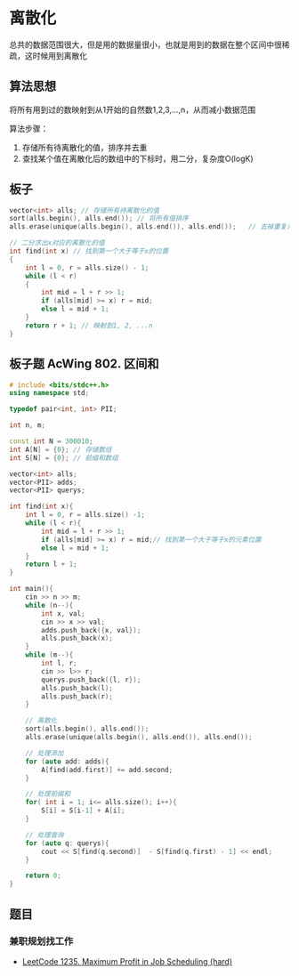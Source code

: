 # 离散化

总共的数据范围很大，但是用的数据量很小，也就是用到的数据在整个区间中很稀疏，这时候用到离散化

## 算法思想

将所有用到过的数映射到从1开始的自然数1,2,3,...,n，从而减小数据范围

算法步骤：

1. 存储所有待离散化的值，排序并去重
2. 查找某个值在离散化后的数组中的下标时，用二分，复杂度O(logK)

## 板子

```cpp
vector<int> alls; // 存储所有待离散化的值
sort(alls.begin(), alls.end()); // 将所有值排序
alls.erase(unique(alls.begin(), alls.end()), alls.end());   // 去掉重复元素

// 二分求出x对应的离散化的值
int find(int x) // 找到第一个大于等于x的位置
{
    int l = 0, r = alls.size() - 1;
    while (l < r)
    {
        int mid = l + r >> 1;
        if (alls[mid] >= x) r = mid;
        else l = mid + 1;
    }
    return r + 1; // 映射到1, 2, ...n
}
```

## 板子题 AcWing 802. 区间和

```cpp
# include <bits/stdc++.h>
using namespace std;

typedef pair<int, int> PII;

int n, m;

const int N = 300010;
int A[N] = {0}; // 存储数组
int S[N] = {0}; // 前缀和数组

vector<int> alls;
vector<PII> adds;
vector<PII> querys;

int find(int x){
    int l = 0, r = alls.size() -1;
    while (l < r){
        int mid = l + r >> 1;
        if (alls[mid] >= x) r = mid;// 找到第一个大于等于x的元素位置
        else l = mid + 1;
    }
    return l + 1;
}

int main(){
    cin >> n >> m;
    while (n--){
        int x, val;
        cin >> x >> val;
        adds.push_back({x, val});
        alls.push_back(x);
    }
    while (m--){
        int l, r;
        cin >> l>> r;
        querys.push_back({l, r});
        alls.push_back(l);
        alls.push_back(r);
    }

    // 离散化
    sort(alls.begin(), alls.end());
    alls.erase(unique(alls.begin(), alls.end()), alls.end());

    // 处理添加
    for (auto add: adds){
        A[find(add.first)] += add.second;
    }

    // 处理前缀和
    for( int i = 1; i<= alls.size(); i++){
        S[i] = S[i-1] + A[i];
    }

    // 处理查询
    for (auto q: querys){
        cout << S[find(q.second)]  - S[find(q.first) - 1] << endl;
    }

    return 0;
}
```

## 题目

### 兼职规划找工作

- [LeetCode 1235. Maximum Profit in Job Scheduling (hard)](https://github.com/muyids/leetcode/blob/master/algorithms/1201-1300/1235.maximum-profit-in-job-scheduling.md)
